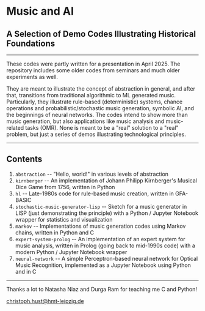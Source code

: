 # Music and AI
## A Selection of Demo Codes Illustrating Historical Foundations

---

These codes were partly written for a presentation in April 2025. The repository includes some older codes from seminars and much older experiments as well.

They are meant to illustrate the concept of abstraction in general, and after that, transitions from traditional algorithmic to ML generated music. Particularly, they illustrate rule-based (deterministic) systems, chance operations and probabilistic/stochastic music generation, symbolic AI, and the beginnings of neural networks. The codes intend to show more than music generation, but also applications like music analysis and music-related tasks (OMR). None is meant to be a "real" solution to a "real" problem, but just a series of demos illustrating technological principles.

---

## Contents

1. `abstraction` -- "Hello, world!" in various levels of abstraction
2. `kirnberger` -- An implementation of Johann Philipp Kirnberger's Musical Dice Game from 1756, written in Python
3. `hl` -- Late-1980s code for rule-based music creation, written in GFA-BASIC
4. `stochastic-music-generator-lisp` -- Sketch for a music generator in LISP (just demonstrating the principle) with a Python / Jupyter Notebook wrapper for statistics and visualization
5. `markov` -- Implementations of music generation codes using Markov chains, written in Python and C
6. `expert-system-prolog` -- An implementation of an expert system for music analysis, written in Prolog (going back to mid-1990s code) with a modern Python / Jupyter Notebook wrapper
7. `neural-network` -- A simple Perceptron-based neural network for Optical Music Recognition, implemented as a Jupyter Notebook using Python and in C

---

Thanks a lot to Natasha Niaz and Durga Ram for teaching me C and Python!

christoph.hust@hmt-leipzig.de
